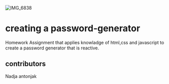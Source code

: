 ![IMG_6838](https://user-images.githubusercontent.com/79078061/111588886-3f729a80-8818-11eb-8a1d-6e83452ba3da.JPG)
# creating a password-generator

Homework Assignment that applies knowladge of html,css and javascript to create a password generator that is reactive.
## contributors
Nadja antonjak
